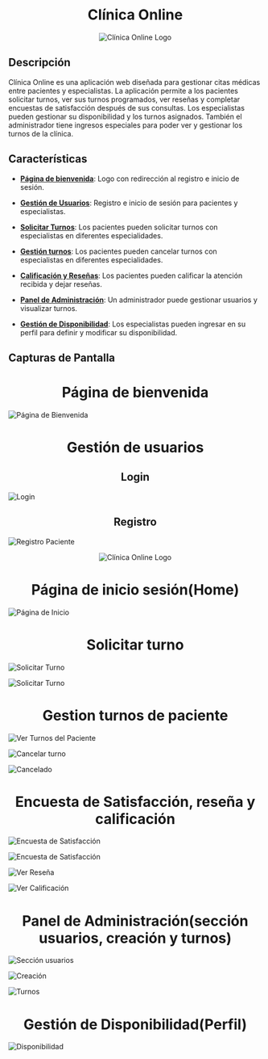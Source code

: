 <div align="center">
  <h1>Clínica Online</h1>
</div>

<div align="center">
  <img src="https://firebasestorage.googleapis.com/v0/b/clinica-2dd2c.appspot.com/o/Logo.png?alt=media&token=ffc241b7-bb89-493e-bc80-057a828345df" alt="Clínica Online Logo">
</div>

## Descripción

Clínica Online es una aplicación web diseñada para gestionar citas médicas entre pacientes y especialistas. La aplicación permite a los pacientes solicitar turnos, ver sus turnos programados, ver reseñas y completar encuestas de satisfacción después de sus consultas. Los especialistas pueden gestionar su disponibilidad y los turnos asignados. También el administrador tiene ingresos especiales para poder ver y gestionar los turnos de la clínica.

## Características

- [**Página de bienvenida**](#pagina-de-bienvenida): Logo con redirección al registro e inicio de sesión.

- [**Gestión de Usuarios**](#gestión-de-usuarios): Registro e inicio de sesión para pacientes y especialistas.
- [**Solicitar Turnos**](#solicitar-turnos): Los pacientes pueden solicitar turnos con especialistas en diferentes especialidades.
- [**Gestión turnos**](#gestion-turnos): Los pacientes pueden cancelar turnos con especialistas en diferentes especialidades.
- [**Calificación y Reseñas**](#calificación-y-reseñas): Los pacientes pueden calificar la atención recibida y dejar reseñas.
- [**Panel de Administración**](#panel-de-administración): Un administrador puede gestionar usuarios y visualizar turnos.
- [**Gestión de Disponibilidad**](#gestión-de-disponibilidad): Los especialistas pueden ingresar en su perfil para definir y modificar su disponibilidad.


## Capturas de Pantalla

<div id="pagina-de-bienvenida" align="center">
  <h1>Página de bienvenida</h1>
</div>

![Página de Bienvenida](https://firebasestorage.googleapis.com/v0/b/clinica-2dd2c.appspot.com/o/bienvenida.png?alt=media&token=fc408b53-f279-4961-b693-2c93728ac4b3)

<div id="gestión-de-usuarios" align="center">
  <h1>Gestión de usuarios</h1>
</div>

<div align="center">
  <h2>Login</h2>
</div>

![Login](https://firebasestorage.googleapis.com/v0/b/clinica-2dd2c.appspot.com/o/login.png?alt=media&token=5eb09fab-febf-4924-b76a-4c106eba6025)

<div align="center">
  <h2>Registro</h2>
</div>

![Registro Paciente](https://firebasestorage.googleapis.com/v0/b/clinica-2dd2c.appspot.com/o/registroPaciente.png?alt=media&token=6ed94ba3-48c5-4740-b9f7-4bcfadc87889)

<div align="center">
  <img src="https://firebasestorage.googleapis.com/v0/b/clinica-2dd2c.appspot.com/o/registroEspecialista.png?alt=media&token=62137d8b-8a36-490b-b403-a3a1320be59d" alt="Clínica Online Logo">
</div>

<div align="center">
  <h1>Página de inicio sesión(Home)</h1>
</div>

![Página de Inicio](https://firebasestorage.googleapis.com/v0/b/clinica-2dd2c.appspot.com/o/home1.png?alt=media&token=4fdfa78b-f30c-4246-b3dd-c73cd3a0b537)

<div id="solicitar-turnos" align="center">
  <h1>Solicitar turno</h1>
</div>

![Solicitar Turno](https://firebasestorage.googleapis.com/v0/b/clinica-2dd2c.appspot.com/o/solicitarTurnoPaciente.png?alt=media&token=d41cc727-db51-4470-b7ae-2f0262310ae9)

![Solicitar Turno](https://firebasestorage.googleapis.com/v0/b/clinica-2dd2c.appspot.com/o/solicitarTurnoPacienteExito.png?alt=media&token=1a5a913f-be07-429c-911c-f0b609a5ad23)


<div id"gestion-turnos" align="center">
  <h1>Gestion turnos de paciente</h1>
</div>

![Ver Turnos del Paciente](https://firebasestorage.googleapis.com/v0/b/clinica-2dd2c.appspot.com/o/misturnos.png?alt=media&token=0f19225e-4611-45c0-9b9c-31c2f281e836)

![Cancelar turno](https://firebasestorage.googleapis.com/v0/b/clinica-2dd2c.appspot.com/o/cancelarturno2.png?alt=media&token=c067e4cf-37e1-4eaa-9c58-0061059cf8a2)

![Cancelado](https://firebasestorage.googleapis.com/v0/b/clinica-2dd2c.appspot.com/o/canceladoTurno.png?alt=media&token=d9b1e12b-8b33-4a94-bd1a-214c17cdfb1b)

<div id="calificación-y-reseñas" align="center">
  <h1>Encuesta de Satisfacción, reseña y calificación</h1>
</div>

![Encuesta de Satisfacción](https://firebasestorage.googleapis.com/v0/b/clinica-2dd2c.appspot.com/o/misturnosEncuestaCalifi.png?alt=media&token=c92391d4-f630-4524-8ad3-9ec39f27bacb)

![Encuesta de Satisfacción](https://firebasestorage.googleapis.com/v0/b/clinica-2dd2c.appspot.com/o/verEncuesta.png?alt=media&token=237cbd09-6adf-4344-8dbf-81019682efcd)

![Ver Reseña](https://firebasestorage.googleapis.com/v0/b/clinica-2dd2c.appspot.com/o/verResena.png?alt=media&token=18517a79-f7d8-42ea-aeb4-9c3fe02c9ac5)

![Ver Calificación](https://firebasestorage.googleapis.com/v0/b/clinica-2dd2c.appspot.com/o/verCalif.png?alt=media&token=32afac08-437d-49c1-9b2f-60739af77f96)

<div id="panel-de-administración" align="center">
  <h1>Panel de Administración(sección usuarios, creación y turnos)</h1>
</div>

![Sección usuarios](https://firebasestorage.googleapis.com/v0/b/clinica-2dd2c.appspot.com/o/seccionUsuarios.png?alt=media&token=14532a35-1656-4cb5-8ae4-43c9f5af12ed)

![Creación](https://firebasestorage.googleapis.com/v0/b/clinica-2dd2c.appspot.com/o/seccionUsuarios2.png?alt=media&token=f389df37-cee4-42fc-947f-c1d0795667c3)

![Turnos](https://firebasestorage.googleapis.com/v0/b/clinica-2dd2c.appspot.com/o/turnos.png?alt=media&token=c21d2a1b-ea7c-4cef-88dc-90dff2b23e7a)


<div id="gestión-de-disponibilidad" align="center">
  <h1>Gestión de Disponibilidad(Perfil)</h1>
</div>

![Disponibilidad](https://firebasestorage.googleapis.com/v0/b/clinica-2dd2c.appspot.com/o/miPerfil.png?alt=media&token=32f28d64-3a36-4488-84df-ab51fa481742)